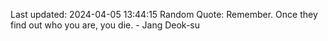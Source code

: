 Last updated: 2024-04-05 13:44:15
Random Quote: Remember. Once they find out who you are, you die. - Jang Deok-su